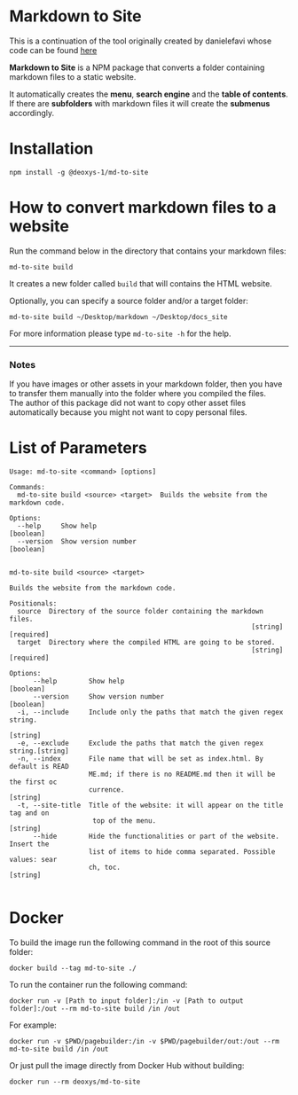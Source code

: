 Markdown to Site
================

This is a continuation of the tool originally created by danielefavi whose code can be found [here](https://github.com/danielefavi/md-to-site)

**Markdown to Site** is a NPM package that converts a folder containing markdown files to a static website.

It automatically creates the **menu**, **search engine** and the **table of contents**. If there are **subfolders** with markdown files it will create the **submenus** accordingly.



# Installation

```
npm install -g @deoxys-1/md-to-site
```

# How to convert markdown files to a website

Run the command below in the directory that contains your markdown files:

```
md-to-site build
```

It creates a new folder called `build` that will contains the HTML website.

Optionally, you can specify a source folder and/or a target folder:

```
md-to-site build ~/Desktop/markdown ~/Desktop/docs_site
```

For more information please type `md-to-site -h` for the help.

---

### Notes

If you have images or other assets in your markdown folder, then you have to transfer them manually into the folder where you compiled the files.  
The author of this package did not want to copy other asset files automatically because you might not want to copy personal files.

# List of Parameters

```
Usage: md-to-site <command> [options]

Commands:
  md-to-site build <source> <target>  Builds the website from the markdown code.

Options:
  --help     Show help                                                 [boolean]
  --version  Show version number                                       [boolean]
  
```

```
md-to-site build <source> <target>

Builds the website from the markdown code.

Positionals:
  source  Directory of the source folder containing the markdown files.
                                                             [string] [required]
  target  Directory where the compiled HTML are going to be stored.
                                                             [string] [required]

Options:
      --help        Show help                                          [boolean]
      --version     Show version number                                [boolean]
  -i, --include     Include only the paths that match the given regex string.
                                                                        [string]
  -e, --exclude     Exclude the paths that match the given regex string.[string]
  -n, --index       File name that will be set as index.html. By default is READ
                    ME.md; if there is no README.md then it will be the first oc
                    currence.                                           [string]
  -t, --site-title  Title of the website: it will appear on the title tag and on
                     top of the menu.                                   [string]
      --hide        Hide the functionalities or part of the website. Insert the
                    list of items to hide comma separated. Possible values: sear
                    ch, toc.                                            [string]
                    
```

# Docker
To build the image run the following command in the root of this source folder:
```
docker build --tag md-to-site ./
```

To run the container run the following command:
```
docker run -v [Path to input folder]:/in -v [Path to output folder]:/out --rm md-to-site build /in /out
```

For example:
```
docker run -v $PWD/pagebuilder:/in -v $PWD/pagebuilder/out:/out --rm md-to-site build /in /out
```

Or just pull the image directly from Docker Hub without building:
```
docker run --rm deoxys/md-to-site
```
